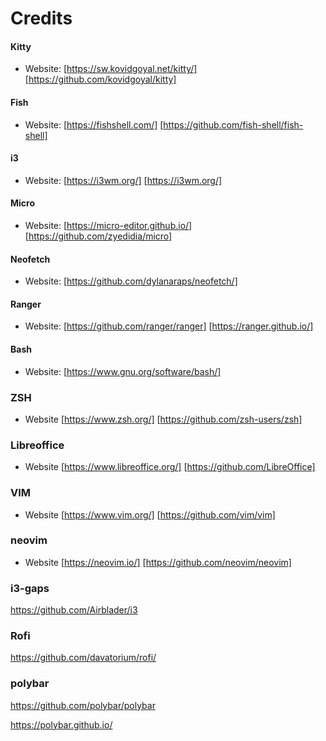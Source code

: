 # Credits


#### Kitty

- Website: [https://sw.kovidgoyal.net/kitty/] [https://github.com/kovidgoyal/kitty]



#### Fish

- Website: [https://fishshell.com/] [https://github.com/fish-shell/fish-shell]



#### i3

- Website: [https://i3wm.org/] [https://i3wm.org/]



#### Micro

- Website: [https://micro-editor.github.io/] [https://github.com/zyedidia/micro] 



#### Neofetch 

- Website: [https://github.com/dylanaraps/neofetch/]


#### Ranger

- Website: [https://github.com/ranger/ranger] [https://ranger.github.io/] 



#### Bash

- Website: [https://www.gnu.org/software/bash/]


### ZSH

- Website [https://www.zsh.org/] [https://github.com/zsh-users/zsh]


### Libreoffice

- Website [https://www.libreoffice.org/] [https://github.com/LibreOffice]


### VIM

- Website [https://www.vim.org/] [https://github.com/vim/vim]


### neovim

- Website [https://neovim.io/] [https://github.com/neovim/neovim]


### i3-gaps
https://github.com/Airblader/i3


### Rofi
https://github.com/davatorium/rofi/



### polybar 
https://github.com/polybar/polybar

https://polybar.github.io/